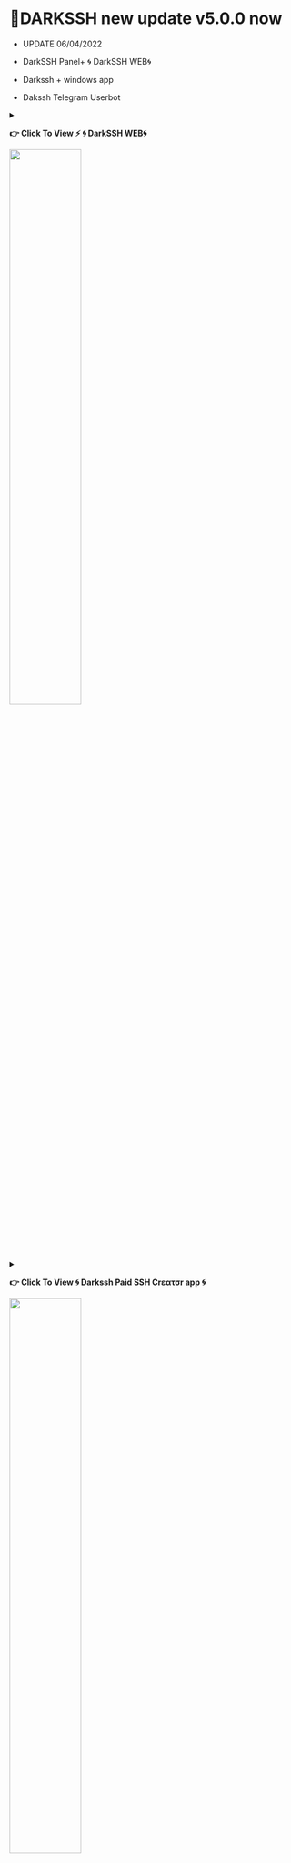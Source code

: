 
# 📌DARKSSH new update v5.0.0 now

* UPDATE 06/04/2022

* DarkSSH Panel+ 🌀 DarkSSH WEB🌀

* Darkssh + windows app

*  Dakssh Telegram Userbot



<details>
 
 
 <summary><p><b> 👉 Click To View <b>⚡️ 🌀 DarkSSH WEB🌀</b></b></p> <img src="https://telegra.ph/file/9a136ddfd96c130857004.jpg" width="50%"></summary>


#⚡️ 🌀 DarkSSH WEB🌀
 
[<img src="https://telegra.ph/file/9a136ddfd96c130857004.jpg" width="50%">](https://www.you-tech.win/)

❓Go to your vps and create ssh and manage it,

🖥 Web Script

👇
[dashboard.you-tech.win](https://dashboard.you-tech.win/)


 🖥 Web Terminal+

👇
[client.you-tech.win](https://client.you-tech.win/)

 📖 Installation

💠Ssh

1️⃣ Sing Up 
2️⃣Sign in
3️⃣ go [dashboard.you-tech.win/ssh_tu](https://dashboard.you-tech.win/ssh_tu) 
 
 
 🌶 You-Tech API Based Web 
🍪 java, Html, css, Python
🔥 Fast response
🤗 Friendly interface
🌈 with Our paid domain

⭐️Professional dashboard experience

⚠️This is beta only. Waiting for V2ray and more amazing tool

[-] ═───────◇───────═

📦 Dark-Script 🚀
🔥 DΣVΣᄂӨPΣЯ : [𝙎𝙞𝙩𝙝𝙪𝙢 𝘽𝙖𝙩𝙧𝙤𝙬 🇱🇰](https://t.me/sibatrow) 

 [-] ═───────◇───────═

[🌀 Darkssh 🌀] (https://t.me/Darks_SSH) 

[🧿YouTech🧿](https://t.me/YouTech_VPN_HUB)
 
 </details>
 


<details>
 
 
 <summary><p><b> 👉 Click To View<b> 🌀 Darkssh Paid SSH Crεατσr app 🌀</b></b></p><img src="https://telegra.ph/file/2978def47870c4c016b8f.jpg" width="50%"></summary>

# 🌀 Darkssh Paid SSH Crεατσr app 🌀
 
🪤 App For Windows

⚡️ Programming Language :- C#

[<img src="https://telegra.ph/file/2978def47870c4c016b8f.jpg" width="50%">](https://darkssh.sourceforge.io)

Download
👇
[Darkssh +](https://darkssh.sourceforge.io)

[-] ═───────◇───────═

📦 Dark-Script 🚀

🔥 DΣVΣᄂӨPΣЯ : 𝙎𝙞𝙩𝙝𝙪𝙢 𝘽𝙖𝙩𝙧𝙤𝙬 🇱🇰

[-] ═───────◇───────═

🧿YOU Tech🧿

# String Session Gen
<a href="https://replit.com/@batrow/Dark-Manager-String"><img src="https://img.shields.io/badge/run-string__session.py-blue?style=for-the-badge&logo=repl.it" alt="generate_string" /></a>

# Deploy User Bot on Heroku🏃‍♂

[![Deploy To Heroku](https://www.herokucdn.com/deploy/button.svg)](https://heroku.com/deploy?template=https://github.com/sbatrow/DARKSSH-MANAGER)

# Tutorial 

<P>
<span><a href="https://vimeo.com/654801977"><img src="https://user-images.githubusercontent.com/83800532/144345002-c3ec5251-f723-4a81-bcaa-ad4579562218.png" alt=""width="50"height="50"/></a></span>
</P>

[<img src="https://telegra.ph/file/2dcbe7f7d4f630a36b460.jpg" width="50%">](https://vimeo.com/654801977)
 
 </details>

# 📌DARKSSH MANAGER

* යාවත්කාලීන කිරීම 11/05/2021 - සම්පූර්ණ කරන ලද ව්‍යාපෘතිය

* UPDATE 19/12/2021 - Completed Project

*  ssl problem fixed @
*  Have Telegram ssh create bot
*  Have ssh account banner name change 
*  limiter problem fixed 
*  new tab USER-LIMIT
*  Telegram Bot RESELLER 
*  and more
*  manual ssh baner add command

# 🌐Language

* ENGLISH
 
* SINHALA

# ❤️Remodied for Sri Lanka ...

-------------------------------------------------------------------------------


## :book: Installation


<details>
 
 <summary><p><b> Click To View <b>👾 Auto Script Install Telegram Bot 👾</b></b></p></summary>

 
## 👾 Dark-Script-installer  👾

[@dark_install_bot](https://t.me/@dark_install_bot)

📌DARK-NEW   

⭕️ Darkssh➕ ⭕️

🦄Auto Script Install Bot

Developer
By- [𝙎𝙞𝙩𝙝𝙪𝙢 𝘽𝙖𝙩𝙧𝙤𝙬 🇱🇰](https://t.me/sibatrow) ⁪⁬⁮⁮⁮

[🧿YOU Tech🧿](https://t.me/YouTech_VPN_HUB)
 
</details>

[@dark_install_bot](https://t.me/@dark_install_bot)

```
sudo -s
```
```
apt-get update -y; apt-get upgrade -y; wget https://raw.githubusercontent.com/sbatrow/DARKSSH-MANAGER/master/Dark; chmod 777 Dark; ./Dark

```


# 🔥⚡️⚡️ Sithum Batrow 🇱🇰 ⚡️⚡️🔥

-------------------------------------------------------------------------------

<img align="right" src="https://github.com/sbatrow/DARKSSH-MANAGER/blob/main/image/ssh bot.jpg" width='300'/>

![logo](https://github.com/sbatrow/DARKSSH-MANAGER/blob/main/image/DARKSSH.jpg)

[![Stars](https://img.shields.io/github/stars/sbatrow/DARKSSH-MANAGER?style=flat-square&color=yellow)](https://github.com/sbatrow/DARKSSH-MANAGER/stargazers)
[![Forks](https://img.shields.io/github/forks/sbatrow/DARKSSH-MANAGER?style=flat-square&color=orange)](https://github.com/sbatrow/DARKSSH-MANAGER/fork)
[![Size](https://img.shields.io/github/repo-size/sbatrow/DARKSSH-MANAGER?style=flat-square&color=green)](https://github.com/sbatrow/DARKSSH-MANAGER/)   
[![Python](https://img.shields.io/badge/Python-v3.9-blue)](https://www.python.org/)
[![Maintenance](https://img.shields.io/badge/Maintained%3F-yes-green.svg)](https://github.com/sbatrow/DARKSSH-MANAGER/graphs/commit-activity)
[![Open Source Love svg2](https://badges.frapsoft.com/os/v2/open-source.svg?v=103)](https://github.com/sbatrow/DARKSSH-MANAGER)   
[![Contributors](https://img.shields.io/github/contributors/TeamUltroid/Ultroid?style=flat-square&color=green)](https://github.com/sbatrow/DARKSS-HMANAGER/graphs/contributors)        
[![PRs Welcome](https://img.shields.io/badge/PRs-welcome-brightgreen.svg?style=flat-square)](https://makeapullrequest.com)
[![License](https://img.shields.io/badge/License-GPL-blue)](https://github.com/sbatrow/DARKSSH-MANAGER/blob/main/LICENSE)




SCRIPT DARKSSH MANAGER යනු සුදුසු අංග සහ මෙවලම් සමූහයක් සහිත පිටපතකි
                 භාවිතය කෙරෙහි අවධානය යොමු කරමින් ලිනක්ස් සේවාදායකයන් හැසිරවීමේ අතිශය පහසුවක් ලබා දෙන්න
                 VPN, යන්ත්රය පිළිබඳ සවිස්තරාත්මක තොරතුරු සපයන ප්රසන්න අතුරු මුහුණතක් ඇත
                 සහ පරිශීලකයින් ...
                 
 SCRIPT DARKSSH MANAGER is a copy with the appropriate set of features and tools
                 Focus on usage and make Linux clients extremely easy to handle
                 VPN has a pleasant interface that provides detailed information about the machine               
                 And users ...
                 
                                                          
                   @ Auto genarate                                                                                  @ Banner
<img align="right" src="https://github.com/sbatrow/DARKSSH-MANAGER/blob/main/image/banner.jpg" width='300'/>
  
![logo](https://github.com/sbatrow/DARKSSH-MANAGER/blob/main/image/outo.jpg)                 
         
**Manager Script**

## :heavy_exclamation_mark: Requerimientos

* ලිනක්ස් (උබුන්ටු හෝ ඩේබියන්) මත පදනම් වූ මෙහෙයුම් පද්ධතියක්
* 📌 Do not use Ubuntu 20 or later
* උබුන්ටු 14.04 සේවාදායකය x86_64 / උබුන්ටු 16.04 සේවාදායකය x86_64 / උබුන්ටු 18.04 සේවාදායකය x86_64
* ඩේබියන් 8 සේවාදායකය x86_64 / ඩේබියන් 9 සේවාදායකය x86_64
* අපි නිර්දේශ කරන්නේ ඩේබියන් 9 සේවාදායකය x86_64 / උබුන්ටු 16.04 සේවාදායකය x86_64

* Linux (Ubuntu or Debian) based operating system
* 📌 Do not use Ubuntu 20 or later
* Ubuntu 14.04 Server x86_64 / Ubuntu 16.04 Server x86_64 / Ubuntu 18.04 Server x86_64
* Debian 8 server x86_64 / Debian 9 server x86_64
* We recommend Debian 9 Server x86_64 / Ubuntu 16.04 Server x86_64



# 😍 Credits

1. @crazy_vpn - Developer of ssh plus Manager

# 🏃‍contact me

3. [🔥⚡️⚡️ Sithum Batrow 🇱🇰 ⚡️⚡️🔥](https://t.me/sibatrow) 

```
* NO MINING!
* WITHOUT KEYS!
* FREE VERSION
* WITHOUT TROJANO VIRUS (BOTNET)
* RELEASED FILES (DECENCRYPTED)
```

```
☆ [🔥⚡️⚡️ Sithum Batrow 🇱🇰 ⚡️⚡️🔥](https://t.me/sibatrow) ☆
```

[![License](https://www.gnu.org/graphics/gplv3-or-later.png)](LICENSE)

**By: YouTech 🇱🇰 **
